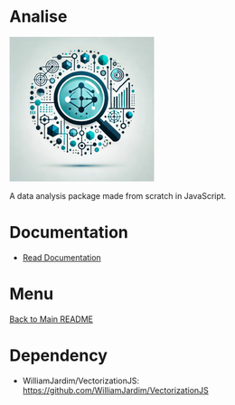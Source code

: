 # Analise
![Logo do projeto](./imagens/icon256x256.png)

A data analysis package made from scratch in JavaScript.

# Documentation
- [Read Documentation](./docs/main.md)

# Menu
[Back to Main README](../README.md)

# Dependency
  - WilliamJardim/VectorizationJS: https://github.com/WilliamJardim/VectorizationJS
